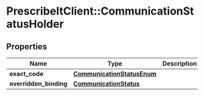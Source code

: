 # PrescribeItClient::CommunicationStatusHolder

## Properties
Name | Type | Description | Notes
------------ | ------------- | ------------- | -------------
**exact_code** | [**CommunicationStatusEnum**](CommunicationStatusEnum.md) |  | [optional] 
**overridden_binding** | [**CommunicationStatus**](CommunicationStatus.md) |  | [optional] 

